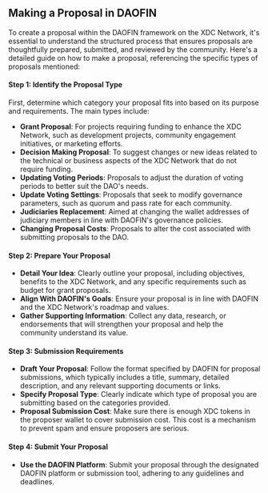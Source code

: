 ## Making a Proposal in DAOFIN
To create a proposal within the DAOFIN framework on the XDC Network, it's essential to understand the structured process that ensures proposals are thoughtfully prepared, submitted, and reviewed by the community. Here's a detailed guide on how to make a proposal, referencing the specific types of proposals mentioned:

#### Step 1: Identify the Proposal Type

First, determine which category your proposal fits into based on its purpose and requirements. The main types include:

-   **Grant Proposal**: For projects requiring funding to enhance the XDC Network, such as development projects, community engagement initiatives, or marketing efforts.
-   **Decision Making Proposal**: To suggest changes or new ideas related to the technical or business aspects of the XDC Network that do not require funding.
-   **Updating Voting Periods**: Proposals to adjust the duration of voting periods to better suit the DAO's needs.
-   **Update Voting Settings**: Proposals that seek to modify governance parameters, such as quorum and pass rate for each community.
-   **Judiciaries Replacement**: Aimed at changing the wallet addresses of judiciary members in line with DAOFIN's governance policies.
-   **Changing Proposal Costs**: Proposals to alter the cost associated with submitting proposals to the DAO.

#### Step 2: Prepare Your Proposal

-   **Detail Your Idea**: Clearly outline your proposal, including objectives, benefits to the XDC Network, and any specific requirements such as budget for grant proposals.
-   **Align With DAOFIN's Goals**: Ensure your proposal is in line with DAOFIN and the XDC Network's roadmap and values.
-   **Gather Supporting Information**: Collect any data, research, or endorsements that will strengthen your proposal and help the community understand its value.

#### Step 3: Submission Requirements

-   **Draft Your Proposal**: Follow the format specified by DAOFIN for proposal submissions, which typically includes a title, summary, detailed description, and any relevant supporting documents or links.
-   **Specify Proposal Type**: Clearly indicate which type of proposal you are submitting based on the categories provided.
- **Proposal Submission Cost**: Make sure there is enough XDC tokens in the proposer wallet to cover submission cost. This cost is a mechanism to prevent spam and ensure proposers are serious.


#### Step 4: Submit Your Proposal

-   **Use the DAOFIN Platform**: Submit your proposal through the designated DAOFIN platform or submission tool, adhering to any guidelines and deadlines.

